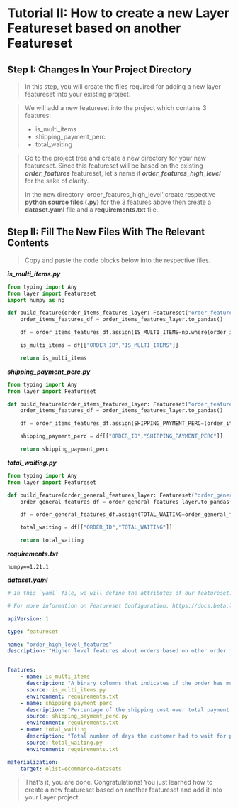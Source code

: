# Tutorial II: How to create a new Layer Featureset based on another Featureset

## Step I: Changes In Your Project Directory

> In this step, you will create the files required for adding a new layer featureset into your existing project.

> We will add a new featureset into the project which contains 3 features:
> - is_multi_items
> - shipping_payment_perc
> - total_waiting

> Go to the project tree and create a new directory for your new featureset. 
> Since this featureset will be based on the existing ***order_features*** featureset, 
> let's name it ***order_features_high_level*** for the sake of clarity.
>
> In the new directory 'order_features_high_level',create respective **python source files (.py)** for the 3 features above then create a **dataset.yaml** file and a **requirements.txt** file.

## Step II: Fill The New Files With The Relevant Contents
>Copy and paste the code blocks below into the respective files.

***is_multi_items.py***
```python
from typing import Any
from layer import Featureset
import numpy as np

def build_feature(order_items_features_layer: Featureset("order_features")) -> Any:
    order_items_features_df = order_items_features_layer.to_pandas()

    df = order_items_features_df.assign(IS_MULTI_ITEMS=np.where(order_items_features_df.TOTAL_ITEMS > 1.0, 1, 0))

    is_multi_items = df[["ORDER_ID","IS_MULTI_ITEMS"]]

    return is_multi_items
```
***shipping_payment_perc.py***
```python
from typing import Any
from layer import Featureset

def build_feature(order_items_features_layer: Featureset("order_features")) -> Any:
    order_items_features_df = order_items_features_layer.to_pandas()

    df = order_items_features_df.assign(SHIPPING_PAYMENT_PERC=(order_items_features_df.TOTAL_FREIGHT_PRICE / (order_items_features_df.TOTAL_PRODUCT_PRICE + order_items_features_df.TOTAL_FREIGHT_PRICE)) * 100)

    shipping_payment_perc = df[["ORDER_ID","SHIPPING_PAYMENT_PERC"]]

    return shipping_payment_perc
```

***total_waiting.py***
```python
from typing import Any
from layer import Featureset

def build_feature(order_general_features_layer: Featureset("order_general_features")) -> Any:
    order_general_features_df = order_general_features_layer.to_pandas()

    df = order_general_features_df.assign(TOTAL_WAITING=order_general_features_df.PAYMENT_APPROVEMENT_WAITING.astype(int) + order_general_features_df.DELIVERED_CARRIER_WAITING.astype(int))

    total_waiting = df[["ORDER_ID","TOTAL_WAITING"]]

    return total_waiting

```

***requirements.txt***
```text
numpy==1.21.1
```

***dataset.yaml***
```yaml
# In this `yaml` file, we will define the attributes of our featureset.

# For more information on Featureset Configuration: https://docs.beta.layer.co/docs/datacatalog/featuresets

apiVersion: 1

type: featureset

name: "order_high_level_features"
description: "Higher level features about orders based on other order featureset: order_features"


features:
    - name: is_multi_items
      description: "A binary columns that indicates if the order has multiple items (1) or not (0)."
      source: is_multi_items.py
      environment: requirements.txt
    - name: shipping_payment_perc
      description: "Percentage of the shipping cost over total payment."
      source: shipping_payment_perc.py
      environment: requirements.txt
    - name: total_waiting
      description: "Total number of days the customer had to wait for payment approvement and carrier to pick up the items of the order."
      source: total_waiting.py
      environment: requirements.txt

materialization:
    target: olist-ecommerce-datasets
```

> That's it, you are done. Congratulations! You just learned how to create a new featureset based on another featureset and add it into your Layer project.

